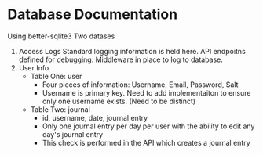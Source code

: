# Database Documentation

Using better-sqlite3
Two datases
1. Access Logs
    Standard logging information is held here. API endpoitns defined for debugging. Middleware in place to log to database.
2. User Info
    * Table One: user
        * Four pieces of information: Username, Email, Password, Salt
        * Username is primary key. Need to add implementaiton to ensure only one username exists. (Need to be distinct)
    * Table Two: journal
        * id, username, date, journal entry
        * Only one journal entry per day per user with the ability to edit any day's journal entry
        * This check is performed in the API which creates a journal entry
    
